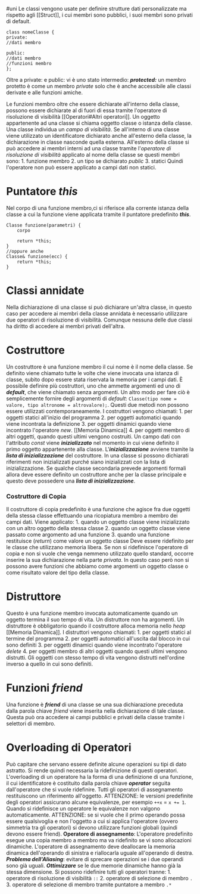 #uni 
Le classi vengono usate per definire strutture dati personalizzate ma rispetto agli [[Struct]], i cui membri sono pubblici, i suoi membri sono privati di default.
```
class nomeClasse {
private:
//dati membro

public:
//dati membro
//funzioni membro
};
```
Oltre a private: e public: vi è uno stato intermedio: ___protected:___
	un membro protetto è come un membro _private_ solo che è anche accessibile alle classi derivate e alle funzioni amiche.

Le funzioni membro oltre che essere dichiarate all'interno della classe, possono essere dichiarate al di fuori di essa tramite l'operatore di risoluzione di visibilità [[Operatori#Altri operatori]].
Un oggetto appartenente ad una classe si chiama oggetto classe o istanza della classe.
Una classe individua un _campo di visibilità_.
Se all'interno di una classe viene utilizzato un identificatore dichiarato anche all'esterno della classe, la dichiarazione in classe nasconde quella esterna.
All'esterno della classe si può accedere ai membri interni ad una classe tramite l'_operatore di risoluzione di visibilità_ applicato al nome della classe se questi membri sono:
	1. funzione membro
	2. un tipo se dichiarato _public_
	3. statici
Quindi l'operatore non può essere applicato a campi dati non statici.
# Puntatore ___this___ 
Nel corpo di una funzione membro,ci si riferisce alla corrente istanza della classe a cui la funzione viene applicata tramite il puntatore predefinito ___this___.
```
Classe funzione(parametri) {
	corpo

	return *this;
}
//oppure anche
Classe& funzione(ecc) {
	return *this;
}
```
# Classi annidate
Nella dichiarazione di una classe si può dichiarare un'altra classe, in questo caso per accedere ai membri della classe annidata è necessario utilizzare due operatori di risoluzione di visibilità. Comunque nessuna delle due classi ha diritto di accedere ai membri privati dell'altra.
# Costruttore
Un costruttore è una funzione membro il cui nome è il nome della classe. Se definito viene chiamato tutte le volte che viene invocata una istanza di classe, subito dopo essere stata riservata la memoria per i campi dati.
È possibile definire più costruttori, uno che ammette argomenti ed uno di ___default___, che viene chiamato senza argomenti.
Un altro modo per fare ciò è semplicemente fornire degli argomenti di _default_: `Classe(tipo nome = valore, tipo altronome = altrovalore);`.
Questi due metodi non possono essere utilizzati contemporaneamente.
I costruttori vengono chiamati:
	1. per oggetti statici all'inizio del programma
	2. per oggetti automatici quando viene incontrata la definizione
	3. per oggetti dinamici quando viene incontrato l'operatore _new_. [[Memoria Dinamica]]
	4. per oggetti membro di altri oggetti, quando questi ultimi vengono costruiti.
	Un campo dati con l'attributo _const_ viene ___inizializzato___ nel momento in cui viene  definito il primo oggetto appartenente alla classe. 
L'___inizializzazione___ avviene tramite la ___lista di inizializzazione___ del costruttore. In una classe si possono dichiarati riferimenti non inizializzati purché siano inizializzati con la lista di inizializzazione.
Se qualche classe secondaria prevede argomenti formali allora deve essere definito un costruttore anche per la classe principale e questo deve possedere una ___lista di inizializzazione___.
### Costruttore di Copia
Il costruttore di copia predefinito è una funzione che agisce fra due oggetti della stessa classe effettuando una ricopiatura membro a membro dei campi dati.
Viene applicato:
	1. quando un oggetto classe viene inizializzato con un altro oggetto della stessa classe
	2. quando un oggetto classe viene passato come argomento ad una funzione
	3. quando una funzione restituisce (_return_) come valore un oggetto classe
Deve essere ridefinito per le classe che utilizzano memoria libera.
Se non si ridefinisce l'operatore di copia e non si vuole che venga nemmeno utilizzato quello standard, occorre inserire la sua dichiarazione nella parte _privata_. In questo caso però non si possono avere funzioni che abbiamo come argomenti un oggetto classe o come risultato valore del tipo della classe.
# Distruttore
Questo è una funzione membro invocata automaticamente quando un oggetto termina il suo tempo di vita. Un distruttore non ha argomenti. Un distruttore è obbligatorio quando il costruttore alloca memoria nello _heap_ [[Memoria Dinamica]].
I distruttori vengono chiamati:
	1. per oggetti statici al termine del programma
	2. per oggetti automatici all'uscita dal blocco in cui sono definiti
	3. per oggetti dinamici quando viene incontrato l'operatore _delete_ 
	4. per oggetti membro di altri oggetti quando questi ultimi vengono distrutti.
	Gli oggetti con stesso tempo di vita vengono distrutti nell'ordine inverso a quello in cui sono definiti.
# Funzioni _friend_
Una funzione è ___friend___ di una classe se una sua dichiarazione preceduta dalla parola chiave _friend_ viene inserita nella dichiarazione di tale classe. Questa può ora accedere ai campi pubblici e privati della classe tramite i selettori di membro.
# Overloading di Operatori
Può capitare che servano essere definite alcune operazioni su tipi di dato astratto. 
Si rende quindi necessaria la ridefinizione di questi operatori.
L'overloading di un operatore ha la forma di una definizione di una funzione, il cui identificatore è costituito dalla parola chiave ___operator___ seguita dall'operatore che si vuole ridefinire.
Tutti gli operatori di assegnamento restituiscono un riferimento all'oggetto.
ATTENZIONE: le versioni predefinite degli operatori assicurano alcune equivalenze, per esempio `++x` = `x += 1`. Quando si ridefinisce un operatore le equivalenze non valgono automaticamente.
ATTENZIONE: se si vuole che il primo operando possa essere qualsivoglia e non l'oggetto a cui si applica l'operatore (ovvero simmetria tra gli operatori) si devono utilizzare funzioni globali (quindi devono essere friend).
__Operatore di assegnamento__:
	L'operatore predefinito esegue una copia membro a membro ma va ridefinito se vi sono allocazioni dinamiche.
	L'operatore di assegnamento deve deallocare la memoria dinamica dell'operando di sinistra e riallocarla uguale all'operando di destra.
	___Problema dell'Aliasing___: evitare di sprecare operazioni se i due operandi sono già uguali.
	___Ottimizzare___ se le due memorie dinamiche hanno già la stessa dimensione.
Si possono ridefinire tutti gli operatori tranne:
	1. operatore di risoluzione di visibilità `::`
	2. operatore di selezione di membro `.` 
	3. operatore di selezione di membro tramite puntatore a membro `.*` 